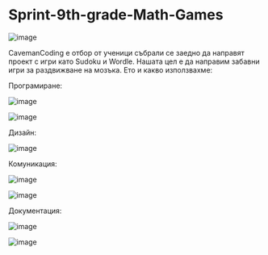 # Sprint-9th-grade-Math-Games

 ![image](https://github.com/user-attachments/assets/dde4ae5d-6e52-4484-8609-6a4c849e3eea)

CavemanCoding е отбор от ученици събрали се заедно да направят проект с игри като Sudoku и Wordle.
Нашата цел е да направим забавни игри за раздвижване на мозъка.
Ето и какво използвахме:

Програмиране:

![image](https://github.com/user-attachments/assets/34a9d4eb-3bdb-4118-8700-af34f4ceb294)

![image](https://github.com/user-attachments/assets/edf0ceac-ef59-4591-bf3f-dfb81de3e4a0)



Дизайн:

![image](https://github.com/user-attachments/assets/2b523587-44df-4d3b-9fa7-2990ef5625ce)



Комуникация:

![image](https://github.com/user-attachments/assets/20d9a2f5-c895-40b7-9249-3abb54635b1a)


   

   ![image](https://github.com/user-attachments/assets/06abdcf1-c410-4c07-a9bf-988d4c2e5c74)



Документация:

   ![image](https://github.com/user-attachments/assets/24de8d9a-d6af-48a8-9280-3b8ef6b63abb)
   

   ![image](https://github.com/user-attachments/assets/5e65b9e3-ae30-4e8e-be22-fb15fa897746)








 
